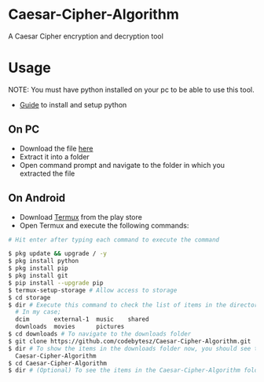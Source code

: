 # Caesar-Cipher-Algorithm
A Caesar Cipher encryption and decryption tool

# Usage
NOTE: You must have python installed on your pc to be able to use this tool.
- <a href="https://realpython.com/installing-python/">Guide</a> to install and setup python

## On PC
- Download the file <a href="https://github.com/HybridCodes/Caesar-Cipher-Algorithm/releases/tag/v1.0">here</a>
- Extract it into a folder
- Open command prompt and navigate to the folder in which you extracted the file

## On Android
- Download <a href="https://play.google.com/store/apps/details?id=com.termux&hl=en_US&gl=US">Termux</a> from the play store
- Open Termux and execute the following commands:
```bash
# Hit enter after typing each command to execute the command

$ pkg update && upgrade / -y
$ pkg install python
$ pkg install pip 
$ pkg install git
$ pip install --upgrade pip
$ termux-setup-storage # Allow access to storage
$ cd storage
$ dir # Execute this command to check the list of items in the directory in which you're currently in
  # In my case;
  dcim       external-1  music    shared
  downloads  movies      pictures
$ cd downloads # To navigate to the downloads folder
$ git clone https://github.com/codebytesz/Caesar-Cipher-Algorithm.git
$ dir # To show the items in the downloads folder now, you should see the cloned item among the files listed
  Caesar-Cipher-Algorithm
$ cd Caesar-Cipher-Algorithm
$ dir # (Optional) To see the items in the Caesar-Cipher-Algorithm folder 
```